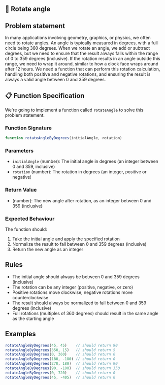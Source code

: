 ## 🔄 Rotate angle 

## Problem statement

In many applications involving geometry, graphics, or physics, we often need to rotate angles. An angle is typically measured in degrees, with a full circle being 360 degrees. When we rotate an angle, we add or subtract degrees, but we need to ensure that the result always falls within the range of 0 to 359 degrees (inclusive). If the rotation results in an angle outside this range, we need to wrap it around, similar to how a clock face wraps around after 12 hours. We need a function that can perform this rotation calculation, handling both positive and negative rotations, and ensuring the result is always a valid angle between 0 and 359 degrees.

## 📋 Function Specification

We're going to implement a function called `rotateAngle` to solve this problem statement.

### Function Signature
```javascript
function rotateAngleByDegrees(initialAngle, rotation)
```

### Parameters
- `initialAngle` (number): The initial angle in degrees (an integer between 0 and 359, inclusive)
- `rotation` (number): The rotation in degrees (an integer, positive or negative)

### Return Value
- (number): The new angle after rotation, as an integer between 0 and 359 (inclusive)

### Expected Behaviour
The function should:

1. Take the initial angle and apply the specified rotation
2. Normalize the result to fall between 0 and 359 degrees (inclusive)
3. Return the new angle as an integer

## Rules
- The initial angle should always be between 0 and 359 degrees (inclusive)
- The rotation can be any integer (positive, negative, or zero)
- Positive rotations move clockwise, negative rotations move counterclockwise
- The result should always be normalized to fall between 0 and 359 degrees (inclusive)
- Full rotations (multiples of 360 degrees) should result in the same angle as the starting angle

## Examples
```javascript
rotateAngleByDegrees(45, 45)    // should return 90
rotateAngleByDegrees(350, 15)   // should return 5
rotateAngleByDegrees(0, 360)    // should return 0
rotateAngleByDegrees(180, -180) // should return 0
rotateAngleByDegrees(270, 180)  // should return 90
rotateAngleByDegrees(90, -100)  // should return 350
rotateAngleByDegrees(0, 720)    // should return 0
rotateAngleByDegrees(45, -405)  // should return 0
```